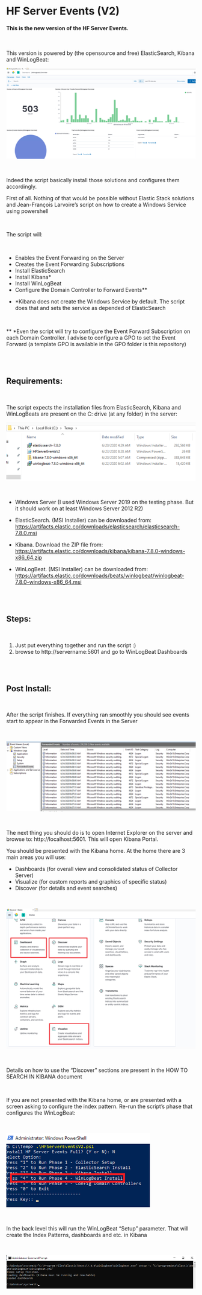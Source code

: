 # HF Server Events (V2)

#### This is the new version of the HF Server Events. 

<br/>

This version is powered by (the opensource and free) ElasticSearch, Kibana and WinLogBeat:
<br/>

![alt text](https://github.com/ClaudioMerola/HFServerEventsV2/raw/master/Docs/img/Dashboard.png)

<br/>

Indeed the script basically install those solutions and configures them accordingly. 

First of all. Nothing of that would be possible without Elastic Stack solutions and Jean-François Larvoire’s script on how to create a Windows Service using powershell  

<br/>

The script will:

<br/>

-	Enables the Event Forwarding on the Server 
-	Creates the Event Forwarding Subscriptions
-	Install ElasticSearch
-	Install Kibana*
-	Install WinLogBeat
-	Configure the Domain Controller to Forward Events**


* *Kibana does not create the Windows Service by default. The script does that and sets the service as depended of ElasticSearch

<br/>

** *Even the script will try to configure the Event Forward Subscription on each Domain Controller. I advise to configure a GPO to set the Event Forward (a template GPO is available in the GPO folder is this repository)

<br/><br/>

## Requirements:

<br/>

The script expects the installation files from ElasticSearch, Kibana and WinLogBeats are present on the C: drive (at any folder) in the server:

![alt text](https://github.com/ClaudioMerola/HFServerEventsV2/raw/master/Docs/img/Install.png)

<br/>

- Windows Server (I used Windows Server 2019 on the testing phase. But it should work on at least Windows Server 2012 R2)

- ElasticSearch. (MSI Installer) can be downloaded from: https://artifacts.elastic.co/downloads/elasticsearch/elasticsearch-7.8.0.msi 

-	Kibana. Download the ZIP file from: https://artifacts.elastic.co/downloads/kibana/kibana-7.8.0-windows-x86_64.zip 

-	WinLogBeat. (MSI Installer) can be downloaded from: https://artifacts.elastic.co/downloads/beats/winlogbeat/winlogbeat-7.8.0-windows-x86_64.msi 

<br/><br/>

## Steps:

<br/>

1) Just put everything together and run the script :)
2) browse to http://servername:5601 and go to WinLogBeat Dashboards 

<br/><br/>

## Post Install:

<br/>

After the script finishes. If everything ran smoothly you should see events start to appear in the Forwarded Events in the Server

<br/>

![alt text](https://github.com/ClaudioMerola/HFServerEventsV2/raw/master/Docs/img/ForwardedEvents.png)

<br/>

The next thing you should do is to open Internet Explorer on the server and browse to: http://localhost:5601. This will open Kibana Portal.

You should be presented with the Kibana home. At the home there are 3 main areas you will use:

- Dashboards (for overall view and consolidated status of Collector Server) 
- Visualize (for custom reports and graphics of specific status) 
- Discover (for details and event searches)

<br/>

![alt text](https://github.com/ClaudioMerola/HFServerEventsV2/raw/master/Docs/img/Home.png)

<br/>

Details on how to use the “Discover” sections are present in the HOW TO SEARCH IN KIBANA document

<br/>

If you are not presented with the Kibana home, or are presented with a screen asking to configure the index pattern. Re-run the script’s phase that configures the WinLogBeat:

<br/>

![alt text](https://github.com/ClaudioMerola/HFServerEventsV2/raw/master/Docs/img/script4.png)

<br/>

In the back level this will run the WinLogBeat “Setup” parameter. That will create the Index Patterns, dashboards and etc. in Kibana

<br/>

![alt text](https://github.com/ClaudioMerola/HFServerEventsV2/raw/master/Docs/img/winlogbeatkibana.png)

<br/>

